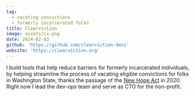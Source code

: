 ```yaml
---
tag:
  - vacating convictions
  - formerly incarcerated folks
title: Clearviction
image: assets/cv.png
date: 2024-02-03
github: 'https://github.com/clearviction-devs'
website: 'https://clearviction.org'
---
```


I build tools that help reduce barriers for formerly incarcerated individuals, by helping streamline the process of vacating eligible convictions for folks in Washington State, thanks the passage of the [New Hope Act](https://app.leg.wa.gov/billsummary?BillNumber=2890&Year=2017) in 2020. Right now I lead the dev-ops team and serve as CTO for the non-profit.
